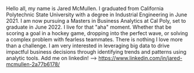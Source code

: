 Hello all, my name is Jared McMullen. I graduated from California Polytechnic State University with a degree in Industrial Engineering in June 2021. I am now pursuing a Masters in Business Analytics at Cal Poly, set to graduate in June 2022. I live for that "aha" moment. Whether that be scoring a goal in a hockey game, dropping into the perfect wave, or solving a complex problem with fearless teammates. There is nothing I love more than a challenge. I am very interested in leveraging big data to drive impactful business decisions through identifying trends and patterns using analytic tools. 
Add me on linkedin! --> https://www.linkedin.com/in/jared-mcmullen-2a77b6178/
<!---
jaredmcmullen/jaredmcmullen is a ✨ special ✨ repository because its `README.md` (this file) appears on your GitHub profile.
You can click the Preview link to take a look at your changes.
--->
